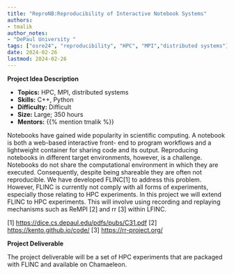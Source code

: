 ```yaml
---
title: "ReproNB:Reproducibility of Interactive Notebook Systems" 
authors:
- tmalik
author_notes:
- "DePaul University "
tags: ["osre24", "reproducibility", "HPC", "MPI","distributed systems"]
date: 2024-02-26
lastmod: 2024-02-26
---
```


**Project Idea Description**

- **Topics:** HPC, MPI, distributed systems 
- **Skills:** C++, Python
- **Difficulty:** Difficult
- **Size:** Large; 350 hours 
- **Mentors:** {{% mention tmalik %}} 

Notebooks have gained wide popularity in scientific computing. A notebook is both a web-based interactive front- end to program workflows and a lightweight container for sharing code and its output. Reproducing notebooks in different target environments, however, is a challenge. Notebooks do not share the computational environment in which they are executed. Consequently, despite being shareable they are often not reproducible. We have developed FLINC[1]  to address this problem. However, FLINC is currently not comply with all forms of experiments, especially those relating to HPC experiments. In this project we will extend FLINC to HPC experiments. This will involve using recording and replaying mechanisms such as ReMPI [2] and rr [3] within LFINC.   

[1] https://dice.cs.depaul.edu/pdfs/pubs/C31.pdf
[2] https://kento.github.io/code/
[3] https://rr-project.org/


**Project Deliverable**

The project deliverable will be a set of HPC experiments that are packaged with FLINC and available on Chamaeleon. 



